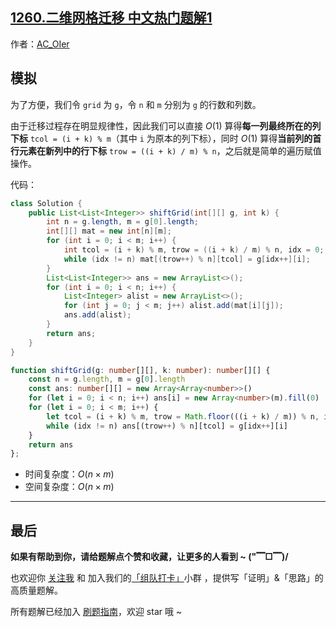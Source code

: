 ## [1260.二维网格迁移 中文热门题解1](https://leetcode.cn/problems/shift-2d-grid/solutions/100000/by-ac_oier-1blt)

作者：[AC_OIer](https://leetcode.cn/u/AC_OIer)

## 模拟

为了方便，我们令 `grid` 为 `g`，令 `n` 和 `m` 分别为 `g` 的行数和列数。

由于迁移过程存在明显规律性，因此我们可以直接 $O(1)$ 算得**每一列最终所在的列下标** `tcol = (i + k) % m`（其中 `i` 为原本的列下标），同时 $O(1)$ 算得**当前列的首行元素在新列中的行下标** `trow = ((i + k) / m) % n`，之后就是简单的遍历赋值操作。

代码：
```Java []
class Solution {
    public List<List<Integer>> shiftGrid(int[][] g, int k) {
        int n = g.length, m = g[0].length;
        int[][] mat = new int[n][m];
        for (int i = 0; i < m; i++) {
            int tcol = (i + k) % m, trow = ((i + k) / m) % n, idx = 0;
            while (idx != n) mat[(trow++) % n][tcol] = g[idx++][i];
        }
        List<List<Integer>> ans = new ArrayList<>();
        for (int i = 0; i < n; i++) {
            List<Integer> alist = new ArrayList<>();
            for (int j = 0; j < m; j++) alist.add(mat[i][j]);
            ans.add(alist);
        }
        return ans;
    }
}
```
```TypeScript []
function shiftGrid(g: number[][], k: number): number[][] {
    const n = g.length, m = g[0].length
    const ans: number[][] = new Array<Array<number>>()
    for (let i = 0; i < n; i++) ans[i] = new Array<number>(m).fill(0)
    for (let i = 0; i < m; i++) {
        let tcol = (i + k) % m, trow = Math.floor(((i + k) / m)) % n, idx = 0
        while (idx != n) ans[(trow++) % n][tcol] = g[idx++][i]
    }
    return ans
};
```
* 时间复杂度：$O(n \times m)$
* 空间复杂度：$O(n \times m)$

---

## 最后

**如果有帮助到你，请给题解点个赞和收藏，让更多的人看到 ~ ("▔□▔)/**

也欢迎你 [关注我](https://oscimg.oschina.net/oscnet/up-19688dc1af05cf8bdea43b2a863038ab9e5.png) 和 加入我们的[「组队打卡」](https://leetcode-cn.com/u/ac_oier/)小群 ，提供写「证明」&「思路」的高质量题解。

所有题解已经加入 [刷题指南](https://github.com/SharingSource/LogicStack-LeetCode/wiki)，欢迎 star 哦 ~